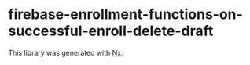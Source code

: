 # firebase-enrollment-functions-on-successful-enroll-delete-draft

This library was generated with [Nx](https://nx.dev).
